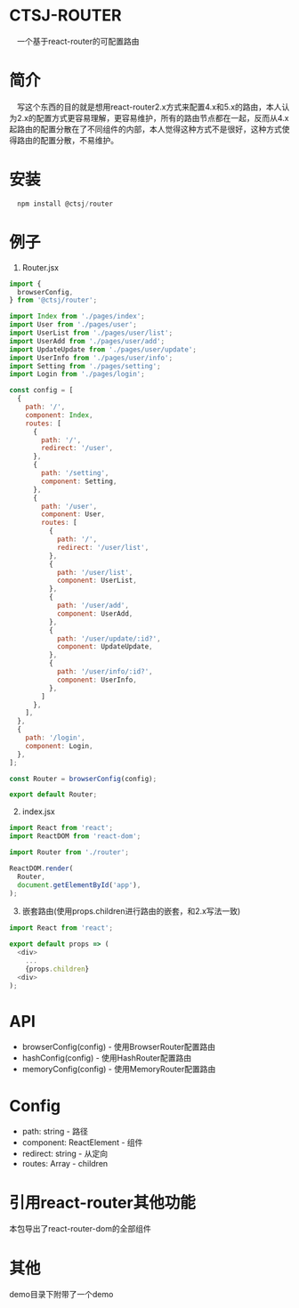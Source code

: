 # CTSJ-ROUTER

&ensp;&ensp;一个基于react-router的可配置路由

# 简介

&ensp;&ensp;写这个东西的目的就是想用react-router2.x方式来配置4.x和5.x的路由，本人认为2.x的配置方式更容易理解，更容易维护，所有的路由节点都在一起，反而从4.x起路由的配置分散在了不同组件的内部，本人觉得这种方式不是很好，这种方式使得路由的配置分散，不易维护。

# 安装


```js
  npm install @ctsj/router
```


# 例子
1. Router.jsx 
```js
import {
  browserConfig,
} from '@ctsj/router';

import Index from './pages/index';
import User from './pages/user';
import UserList from './pages/user/list';
import UserAdd from './pages/user/add';
import UpdateUpdate from './pages/user/update';
import UserInfo from './pages/user/info';
import Setting from './pages/setting';
import Login from './pages/login';

const config = [
  {
    path: '/',
    component: Index,
    routes: [
      {
        path: '/',
        redirect: '/user',
      },
      {
        path: '/setting',
        component: Setting,
      },
      {
        path: '/user',
        component: User,
        routes: [
          {
            path: '/',
            redirect: '/user/list',
          },
          {
            path: '/user/list',
            component: UserList,
          },
          {
            path: '/user/add',
            component: UserAdd,
          },
          {
            path: '/user/update/:id?',
            component: UpdateUpdate,
          },
          {
            path: '/user/info/:id?',
            component: UserInfo,
          },
        ]
      },
    ],
  },
  {
    path: '/login',
    component: Login,
  },
];

const Router = browserConfig(config);

export default Router;
```

2. index.jsx 

```js
import React from 'react';
import ReactDOM from 'react-dom';

import Router from './router';

ReactDOM.render(
  Router,
  document.getElementById('app'),
);

```

3. 嵌套路由(使用props.children进行路由的嵌套，和2.x写法一致)
```js
import React from 'react';

export default props => (
  <div>
    ...
    {props.children}
  <div>
);

```

# API

* browserConfig(config) - 使用BrowserRouter配置路由
* hashConfig(config) - 使用HashRouter配置路由
* memoryConfig(config) - 使用MemoryRouter配置路由

# Config

* path: string - 路径
* component: ReactElement - 组件
* redirect: string - 从定向
* routes: Array - children

# 引用react-router其他功能

本包导出了react-router-dom的全部组件


# 其他

demo目录下附带了一个demo
